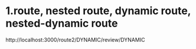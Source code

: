 # 1.route, nested route, dynamic route, nested-dynamic route 
http://localhost:3000/route2/DYNAMIC/review/DYNAMIC